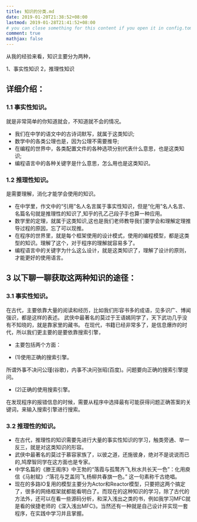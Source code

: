 ```yaml
---
title: 知识的分类.md
date: 2019-01-20T21:38:52+08:00
lastmod: 2019-01-28T21:41:52+08:00
# you can close something for this content if you open it in config.toml.
comment: true
mathjax: false
---
```


从我的经验来看，知识主要分为两种，


1、事实性知识
2，推理性知识


## 详细介绍：    

### 1.1 事实性知识。    

就是非常简单的你知道就会，不知道就不会的情况。


* 我们在中学的语文中的古诗词默写，就属于这类知识;
* 数学中的各类公理也是，因为公理不需要推导;
* 在编程的世界中，各类配置文件的各种选项分别代表什么意思，也是这类知识;
* 编程语言中的各种关键字是什么意思，怎么用也是这类知识。


### 1.2 推理性知识。    

是需要理解，消化才能学会使用的知识。


* 在中学里，作文中的“引用”名人名言属于事实性知识，但是“化用”名人名言、名篇名句就是推理性的知识了,知乎的孔乙己段子手也算一种应用。 
* 数学里的定理，就属于这类知识,这也是我们老师教导我们要学会和理解定理推导过程的原因，忘了可以现推。 
* 在程序的世界里，就是每个框架使用的设计模式，使用的编程模型，都是这类型的知识。理解了这个，对于程序的理解就容易多了。 
* 编程语言中的关键字为什么这么设计，就是这类知识了，理解了设计的原则，才能更好的使用语言。 


## 3 以下聊一聊获取这两种知识的途径：    

### 3.1 事实性知识。    


在古代，主要依靠大量的阅读和经历，比如我们形容书多的成语，见多识广、博闻强识，都是这样的表述。
武侠中最著名的莫过于王语嫣同学了，天下武功几乎没有不知晓的，就是靠家里的藏书。
在现代，书籍已经非常多了，是信息爆炸的时代，所以我们更主要的是要依靠搜索引擎，


* 主要包括两个方面：

 * (1)使用正确的搜索引擎。 

所谓外事不决问公瑾(谷歌)，内事不决问张昭(百度)。问题要向正确的搜索引擎提问。

 * (2)正确的使用搜索引擎。

在发现程序的报错信息的时候，需要从程序中选择最有可能获得问题正确答案的关键词，来输入搜索引擎进行搜索。

### 3.2 推理性的知识。    


* 在古代，推理性的知识需要先进行大量的事实性知识的学习，触类旁通、举一反三，就是对这类知识的形容。 
* 武侠中最著名的莫过于慕容家族了，以彼之道，还施彼身，绝对不是说说而已的,鸠摩智同学在这方面也是专家。 
* 中学名篇的《滕王阁序》中王勃的“落霞与孤鹜齐飞,秋水共长天一色”：化用庾信《马射赋》:“落花与芝盖同飞,杨柳共春旗一色。” 这一句素称千古绝唱。 
* 现在的多路IO复用的模型主要分为Actor和Reactor模型，只要把这两个搞定了，很多的网络框架就都能看明白了。而现在的这种知识的学习，除了古代的方法外，还可以在看一些源码分析，和深入浅出之类的书，例如我学习MFC就是看的侯捷老师的《深入浅出MFC》。当然还有一种就是自己设计并实现一套程序，在实践中学习并且掌握。 
